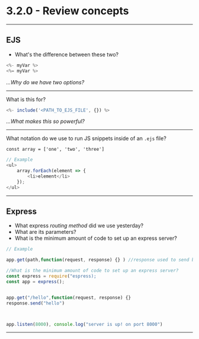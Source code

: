 # 3.2.0 - Review concepts

---

## EJS

- What's the difference between these two?

```js
<%- myVar %>
<%= myVar %>
```

_...Why do we have two options?_

---

What is this for?

```js
<%- include('<PATH_TO_EJS_FILE', {}) %>
```

_...What makes this so powerful?_

---

What notation do we use to run JS snippets inside of an `.ejs` file?

`const array = ['one', 'two', 'three']`

```js
// Example
<ul>
    array.forEach(element => {
        <li>element</li>
    });
</ul>
```

---

## Express

- What express _routing method_ did we use yesterday?
- What are its parameters?
- What is the minimum amount of code to set up an express server?

```js
// Example

app.get(path,function(request, response) {} ) //response used to send back stuff

//What is the minimum amount of code to set up an express server?
const express = require("espress);
const app = express();


app.get("/hello",function(request, response) {}
response.send("hello") 



app.listen(8000), console.log("server is up! on port 8000")

```

---